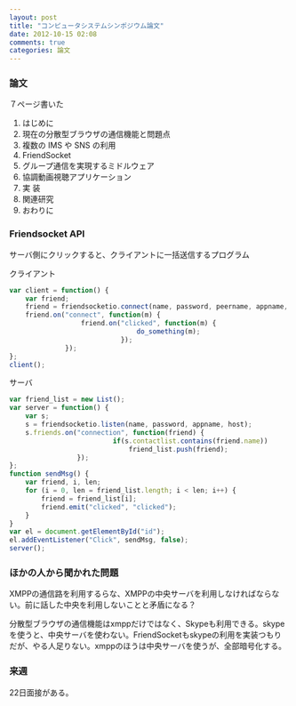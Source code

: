 ```yaml
---
layout: post
title: "コンピュータシステムシンポジウム論文"
date: 2012-10-15 02:08
comments: true
categories: 論文
---
```

### 論文
７ページ書いた

1. はじめに
2. 現在の分散型ブラウザの通信機能と問題点
3. 複数の IMS や SNS の利用
4. FriendSocket
5. グループ通信を実現するミドルウェア
6. 協調動画視聴アプリケーション
7. 実 装
8. 関連研究
9. おわりに


### Friendsocket API
サーバ側にクリックすると、クライアントに一括送信するプログラム

クライアント
```js
var client = function() {
    var friend;
    friend = friendsocketio.connect(name, password, peername, appname, host);
    friend.on("connect", function(m) {
                  friend.on("clicked", function(m) {
                                do_something(m);
                            });
              });
};
client();
```

サーバ
```js
var friend_list = new List();
var server = function() {
    var s;
    s = friendsocketio.listen(name, password, appname, host);
    s.friends.on("connection", function(friend) {
                          if(s.contactlist.contains(friend.name))
                              friend_list.push(friend);
                 });
};
function sendMsg() {
    var friend, i, len;
    for (i = 0, len = friend_list.length; i < len; i++) {
        friend = friend_list[i];
        friend.emit("clicked", "clicked");
    }
}
var el = document.getElementById("id");
el.addEventListener("Click", sendMsg, false);
server();
```

### ほかの人から聞かれた問題
XMPPの通信路を利用するらな、XMPPの中央サーバを利用しなければならない。前に話した中央を利用しないことと矛盾になる？

分散型ブラウザの通信機能はxmppだけではなく、Skypeも利用できる。skypeを使うと、中央サーバを使わない。FriendSocketもskypeの利用を実装つもりだが、やる人足りない。xmppのほうは中央サーバを使うが、全部暗号化する。

### 来週
22日面接がある。
